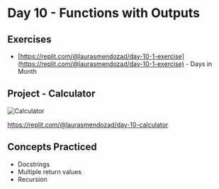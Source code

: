 # Day 10 - Functions with Outputs
## Exercises
- [https://replit.com/@laurasmendozad/day-10-1-exercise](https://replit.com/@laurasmendozad/day-10-1-exercise) - Days in Month

## Project - Calculator
![Calculator](https://github.com/laurasmendozad/100-Days-Of-Code-Python/assets/58611097/a36800e3-8c6c-4d54-87f0-b58909055305)

https://replit.com/@laurasmendozad/day-10-calculator

## Concepts Practiced
- Docstrings
- Multiple return values
- Recursion

